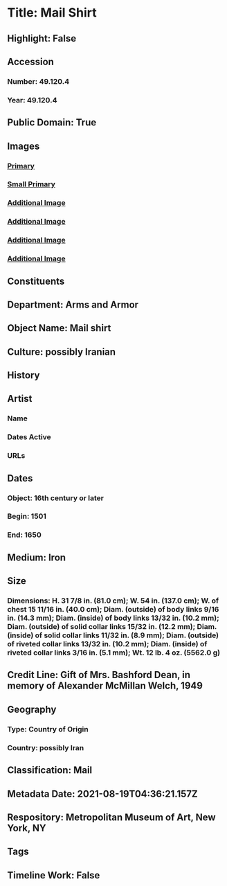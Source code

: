 # Title: Mail Shirt
## Highlight: False
## Accession
### Number: 49.120.4
### Year: 49.120.4
## Public Domain: True
## Images
### [Primary](https://images.metmuseum.org/CRDImages/aa/original/DP147172.jpg)
### [Small Primary](https://images.metmuseum.org/CRDImages/aa/web-large/DP147172.jpg)
### [Additional Image](https://images.metmuseum.org/CRDImages/aa/original/DP147173.jpg)
### [Additional Image](https://images.metmuseum.org/CRDImages/aa/original/49.120.4_004AA2016.jpg)
### [Additional Image](https://images.metmuseum.org/CRDImages/aa/original/DP147170.jpg)
### [Additional Image](https://images.metmuseum.org/CRDImages/aa/original/DP147171.jpg)
## Constituents
## Department: Arms and Armor
## Object Name: Mail shirt
## Culture: possibly Iranian
## History
## Artist
### Name
### Dates Active
### URLs
## Dates
### Object: 16th century or later
### Begin: 1501
### End: 1650
## Medium: Iron
## Size
### Dimensions: H. 31 7/8 in. (81.0 cm); W. 54 in. (137.0 cm); W. of chest 15 11/16 in. (40.0 cm); Diam. (outside) of body links 9/16 in. (14.3 mm); Diam. (inside) of body links 13/32 in. (10.2 mm); Diam. (outside) of solid collar links 15/32 in. (12.2 mm); Diam. (inside) of solid collar links 11/32 in. (8.9 mm); Diam. (outside) of riveted collar links 13/32 in. (10.2 mm); Diam. (inside) of riveted collar links 3/16 in. (5.1 mm); Wt. 12 lb. 4 oz. (5562.0 g)
## Credit Line: Gift of Mrs. Bashford Dean, in memory of Alexander McMillan Welch, 1949
## Geography
### Type: Country of Origin
### Country: possibly Iran
## Classification: Mail
## Metadata Date: 2021-08-19T04:36:21.157Z
## Respository: Metropolitan Museum of Art, New York, NY
## Tags
## Timeline Work: False
